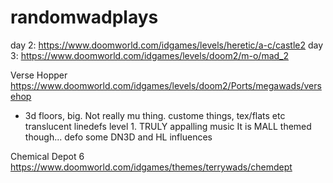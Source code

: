 # randomwadplays
day 2:
https://www.doomworld.com/idgames/levels/heretic/a-c/castle2
day 3:
https://www.doomworld.com/idgames/levels/doom2/m-o/mad_2

Verse Hopper
https://www.doomworld.com/idgames/levels/doom2/Ports/megawads/versehop
 - 3d floors, big. Not really mu thing. custome things, tex/flats etc translucent linedefs
 level 1. TRULY appalling music It is MALL themed though... defo some DN3D and HL influences
 
 Chemical Depot 6
 https://www.doomworld.com/idgames/themes/terrywads/chemdept